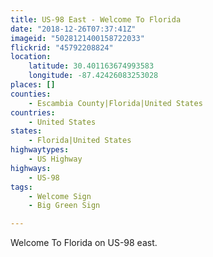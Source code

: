 ```yaml
---
title: US-98 East - Welcome To Florida
date: "2018-12-26T07:37:41Z"
imageid: "5028121400158722033"
flickrid: "45792208824"
location:
    latitude: 30.401163674993583
    longitude: -87.42426083253028
places: []
counties:
    - Escambia County|Florida|United States
countries:
    - United States
states:
    - Florida|United States
highwaytypes:
    - US Highway
highways:
    - US-98
tags:
    - Welcome Sign
    - Big Green Sign

---
```

Welcome To Florida on US-98 east.